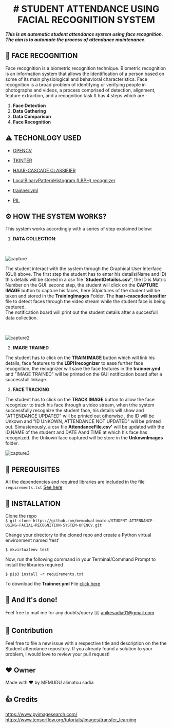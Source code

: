 <h1 align="center"> # STUDENT ATTENDANCE USING FACIAL RECOGNITION SYSTEM </h1>

***This is an automatic student attendance system using face recognition. The aim is to automate the process of attendance maintenance.***


## 👩 FACE RECOGNITION 

Face recognition is a biometric recognition technique.
Biometric recognition is an information system that allows the identification of a person based on some of its main physiological and behavioral characteristics.
Face recognition is a broad problem of identifying or verifying people in photographs and videos, a process comprised of detection, alignment, feature extraction, and a recognition task
It has 4 steps which are :
1. **Face Detection** 
2. **Data Gathering**
3. **Data Comparison**
4. **Face Recognition** 


## ⚠️ TECHONLOGY USED

* [OPENCV](https://opencv.org/about/)

* [TKINTER](https://docs.python.org/3/library/tkinter.html)

* [HAAR-CASCADE CLASSIFIER](https://docs.opencv.org/3.4/db/d28/tutorial_cascade_classifier.html)

* [LocalBinaryPatternHistogram (LBPH) recognizer](https://docs.opencv.org/master/df/d25/classcv_1_1face_1_1LBPHFaceRecognizer.html)

* [trainner.yml](https://docs.opencv.org/master/dd/d65/classcv_1_1face_1_1FaceRecognizer.html)

* [PIL](https://pillow.readthedocs.io/en/stable/)


## ⚙️ HOW THE SYSTEM WORKS?

This system works accordingly with a series of step explained below:

1. **DATA COLLECTION**:
<br>

![capture](https://github.com/memudualimatou/STUDENT-ATTENDANCE-USING-FACIAL-RECOGNITION-SYSTEM-OPENCV/blob/master/Docs/Images/Capture12.PNG)




The student interact with the system through the Graphical User Interface (GUI) above.
The first step the student has to enter his details(Name and ID) this details will be stored in a csv file **'StudentDetailss.csv'**, the ID is Matric Number on the GUI.
second step, the student will click on the **CAPTURE IMAGE** button to capture his faces, here 50pictures of the student will be taken and stored in the **TrainingImages** Folder.  The **haar-cascadeclassifier** file to detect faces through the video stream while the student face is being captured.\
The notification board will print out the student details after a succesfull data collection.


<br>

![capture2](https://github.com/memudualimatou/STUDENT-ATTENDANCE-USING-FACIAL-RECOGNITION-SYSTEM-OPENCV/blob/master/Docs/Images/555.PNG)



2. **IMAGE TRAINED**

The student has to click on the  **TRAIN IMAGE** button which will link his details, face features to the **LBPHrecognizer** to ease further face recognition,
the recognizer will save the face features in the **trainner.yml** and "IMAGE TRAINED" will be printed on the GUI notification board after a successfull linkage.


3. **FACE TRACKING**

The student has to click on the **TRACK IMAGE** button to allow the face recognizer to track his face through a video stream, when trhe system successfully recognize the student face, his details will show and "ATTENDANCE UPDATED" will be printed out otherwise , the ID will be Unkown and "ID UNKOWN, ATTENDANCE NOT UPDATED" will be printed out.
Simustenously, a csv file **AttendanceFile.csv'** will be updated with the ID,NAME of the student and DATE Aand TIME at which his face has recognized.
the Unkown face captured will be store in the **UnkownImages** folder.<br>


![capture3](https://github.com/memudualimatou/STUDENT-ATTENDANCE-USING-FACIAL-RECOGNITION-SYSTEM-OPENCV/blob/master/Docs/Images/ezgif.com-gif-maker%20(1).gif)


## 🔑 PEREQUISITES

All the dependencies and required libraries are included in the file `requirements.txt` [See here](https://github.com/memudualimatou/STUDENT-ATTENDANCE-USING-FACIAL-RECOGNITION-SYSTEM-OPENCV/blob/master/requirements.txt)


## 🚀 INSTALLATION

Clone the repo\
```$ git clone https://github.com/memudualimatou/STUDENT-ATTENDANCE-USING-FACIAL-RECOGNITION-SYSTEM-OPENCV.git```


Change your directory to the cloned repo and create a Python virtual environment named 'test'

```$ mkvirtualenv test```


Now, run the following command in your Terminal/Command Prompt to install the libraries required

```$ pip3 install -r requirements.txt```


To download the **Trainner.yml** File [click here](https://bitbucket.org/memudu_alimatou/facial-recognition-opencv/src/master/)

## 👏 And it's done!
Feel free to mail me for any doubts/query ✉️ anikesadia01@gmail.com

##  🤝 Contribution
Feel free to file a new issue with a respective title and description on the the Student attendance repository. If you already found a solution to your problem, I would love to review your pull request!

## ❤️ Owner
Made with ❤️  by MEMUDU alimatou sadia

## 👍 Credits
https://www.pyimagesearch.com/ \
https://www.tensorflow.org/tutorials/images/transfer_learning



